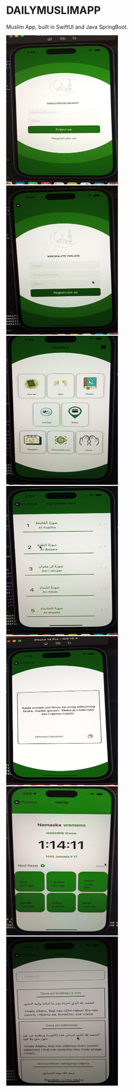 # DAILYMUSLIMAPP
<div class="w3-container">
  <p>Muslim App, built in SwiftUI and Java SpringBoot.</p>
   <img height="400" width="300"  src="img/img2.jpeg" alt="image">
   <img  height="400" width="300" src="img/img3.jpeg" alt="image">
   <img  height="400" width="300" src="img/img1.jpeg" alt="image">
   <img  height="400" width="300" src="img/img7.jpeg" alt="image">
   <img  height="400" width="300" src="img/img6.jpeg" alt="image">
   <img  height="400" width="300" src="img/img5.jpeg" alt="image">
   <img  height="400" width="300" src="img/img4.jpeg" alt="image">
</div>
